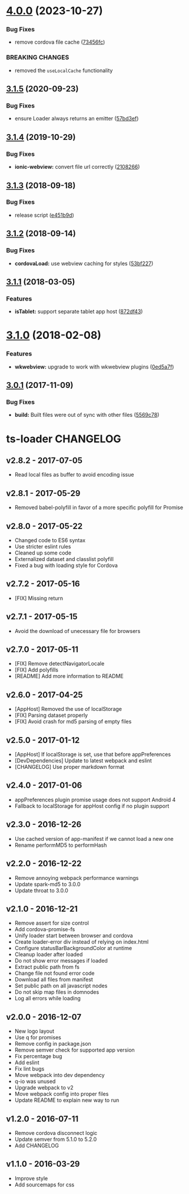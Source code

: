 # [4.0.0](https://github.com/tablecheck/ts-loader/compare/3.1.5...4.0.0) (2023-10-27)


### Bug Fixes

* remove cordova file cache ([73456fc](https://github.com/tablecheck/ts-loader/commit/73456fc6a3445891ad2e0e24f7b541f555df01e6))


### BREAKING CHANGES

* removed the `useLocalCache` functionality



<a name="3.1.5"></a>
## [3.1.5](https://github.com/tablecheck/ts-loader/compare/3.1.4...3.1.5) (2020-09-23)


### Bug Fixes

* ensure Loader always returns an emitter ([57bd3ef](https://github.com/tablecheck/ts-loader/commit/57bd3ef))



<a name="3.1.4"></a>
## [3.1.4](https://github.com/kkvesper/ts-loader/compare/3.1.3...3.1.4) (2019-10-29)


### Bug Fixes

* **ionic-webview:** convert file url correctly ([2108266](https://github.com/kkvesper/ts-loader/commit/2108266))



<a name="3.1.3"></a>
## [3.1.3](https://github.com/kkvesper/ts-loader/compare/3.1.2...3.1.3) (2018-09-18)


### Bug Fixes

* release script ([e451b9d](https://github.com/kkvesper/ts-loader/commit/e451b9d))



<a name="3.1.2"></a>
## [3.1.2](https://github.com/kkvesper/ts-loader/compare/3.1.1...3.1.2) (2018-09-14)


### Bug Fixes

* **cordovaLoad:** use webview caching for styles ([53bf227](https://github.com/kkvesper/ts-loader/commit/53bf227))



<a name="3.1.1"></a>
## [3.1.1](https://github.com/kkvesper/ts-loader/compare/3.1.0...3.1.1) (2018-03-05)


### Features

* **isTablet:** support separate tablet app host ([872df43](https://github.com/kkvesper/ts-loader/commit/872df43))



<a name="3.1.0"></a>
# [3.1.0](https://github.com/kkvesper/ts-loader/compare/3.0.1...3.1.0) (2018-02-08)


### Features

* **wkwebview:** upgrade to work with wkwebview plugins ([0ed5a7f](https://github.com/kkvesper/ts-loader/commit/0ed5a7f))



<a name="3.0.1"></a>
## [3.0.1](https://github.com/kkvesper/ts-loader/compare/3.0.0...3.0.1) (2017-11-09)


### Bug Fixes

* **build:** Built files were out of sync with other files ([5569c78](https://github.com/kkvesper/ts-loader/commit/5569c78))



# ts-loader CHANGELOG

## v2.8.2 - 2017-07-05
- Read local files as buffer to avoid encoding issue

## v2.8.1 - 2017-05-29
- Removed babel-polyfill in favor of a more specific polyfill for Promise

## v2.8.0 - 2017-05-22
- Changed code to ES6 syntax
- Use stricter eslint rules
- Cleaned up some code
- Externalized dataset and classlist polyfill
- Fixed a bug with loading style for Cordova

## v2.7.2 - 2017-05-16
- [FIX] Missing return

## v2.7.1 - 2017-05-15
- Avoid the download of unecessary file for browsers

## v2.7.0 - 2017-05-11
- [FIX] Remove detectNavigatorLocale
- [FIX] Add polyfills
- [README] Add more information to README

## v2.6.0 - 2017-04-25
- [AppHost] Removed the use of localStorage
- [FIX] Parsing dataset properly
- [FIX] Avoid crash for md5 parsing of empty files


## v2.5.0 - 2017-01-12
- [AppHost] If localStorage is set, use that before appPreferences
- [DevDependencies] Update to latest webpack and eslint
- [CHANGELOG] Use proper markdown format

## v2.4.0 - 2017-01-06
- appPreferences plugin promise usage does not support Android 4
- Fallback to localStorage for appHost config if no plugin support

## v2.3.0 - 2016-12-26
- Use cached version of app-manifest if we cannot load a new one
- Rename performMD5 to performHash

## v2.2.0 - 2016-12-22
- Remove annoying webpack performance warnings
- Update spark-md5 to 3.0.0
- Update throat to 3.0.0

## v2.1.0 - 2016-12-21
- Remove assert for size control
- Add cordova-promise-fs
- Unify loader start between browser and cordova
- Create loader-error div instead of relying on index.html
- Configure statusBarBackgroundColor at runtime
- Cleanup loader after loaded
- Do not show error messages if loaded
- Extract public path from fs
- Change file not found error code
- Download all files from manifest
- Set public path on all javascript nodes
- Do not skip map files in domnodes
- Log all errors while loading

## v2.0.0 - 2016-12-07
- New logo layout
- Use q for promises
- Remove config in package.json
- Remove semver check for supported app version
- Fix percentage bug
- Add eslint
- Fix lint bugs
- Move webpack into dev dependency
- q-io was unused
- Upgrade webpack to v2
- Move webpack config into proper files
- Update README to explain new way to run

## v1.2.0 - 2016-07-11
- Remove cordova disconnect logic
- Update semver from 5.1.0 to 5.2.0
- Add CHANGELOG

## v1.1.0 - 2016-03-29
- Improve style
- Add sourcemaps for css
